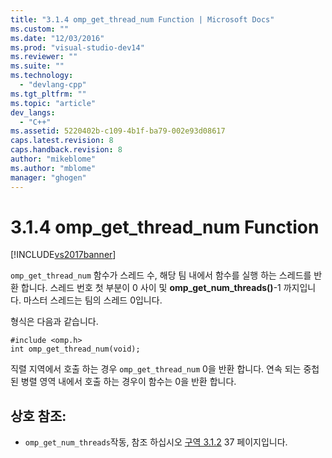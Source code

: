 ```yaml
---
title: "3.1.4 omp_get_thread_num Function | Microsoft Docs"
ms.custom: ""
ms.date: "12/03/2016"
ms.prod: "visual-studio-dev14"
ms.reviewer: ""
ms.suite: ""
ms.technology: 
  - "devlang-cpp"
ms.tgt_pltfrm: ""
ms.topic: "article"
dev_langs: 
  - "C++"
ms.assetid: 5220402b-c109-4b1f-ba79-002e93d08617
caps.latest.revision: 8
caps.handback.revision: 8
author: "mikeblome"
ms.author: "mblome"
manager: "ghogen"
---
```

# 3.1.4 omp_get_thread_num Function
[!INCLUDE[vs2017banner](../../assembler/inline/includes/vs2017banner.md)]

`omp_get_thread_num` 함수가 스레드 수, 해당 팀 내에서 함수를 실행 하는 스레드를 반환 합니다.  스레드 번호 첫 부분이 0 사이 및  **omp\_get\_num\_threads\(\)**\-1 까지입니다.  마스터 스레드는 팀의 스레드 0입니다.  
  
 형식은 다음과 같습니다.  
  
```  
#include <omp.h>  
int omp_get_thread_num(void);  
```  
  
 직렬 지역에서 호출 하는 경우 `omp_get_thread_num` 0을 반환 합니다.  연속 되는 중첩 된 병렬 영역 내에서 호출 하는 경우이 함수는 0을 반환 합니다.  
  
## 상호 참조:  
  
-   `omp_get_num_threads`작동, 참조 하십시오  [구역 3.1.2](../../parallel/openmp/3-1-2-omp-get-num-threads-function.md) 37 페이지입니다.